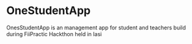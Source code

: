 # OneStudentApp

OnesStudentApp is an management app for student and teachers build during FiiPractic Hackthon held in Iasi


